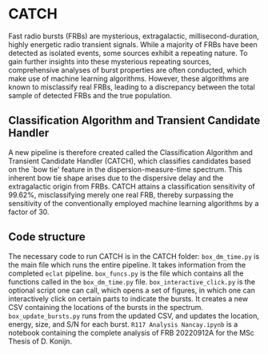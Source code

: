 # CATCH

Fast radio bursts (FRBs) are mysterious, extragalactic, millisecond-duration, highly energetic radio transient signals. While a majority of FRBs have been detected as isolated events, some sources exhibit a repeating nature. To gain further insights into these mysterious repeating sources, comprehensive analyses of burst properties are often conducted, which make use of machine learning algorithms. However, these algorithms are known to misclassify real FRBs, leading to a discrepancy between the total sample of detected FRBs and the true population. 

## Classification Algorithm and Transient Candidate Handler
A new pipeline is therefore created called the Classification Algorithm and Transient Candidate Handler (CATCH), which classifies candidates based on the `bow tie' feature in the dispersion-measure-time spectrum. This inherent bow tie shape arises due to the dispersive delay and the extragalactic origin from FRBs. CATCH attains a classification sensitivity of 99.62\%, misclassifying merely one real FRB, thereby surpassing the sensitivity of the conventionally employed machine learning algorithms by a factor of 30.

## Code structure
The necessary code to run CATCH is in the CATCH folder:
`box_dm_time.py` is the main file which runs the entire pipeline. It takes information from the completed `eclat` pipeline.
`box_funcs.py` is the file which contains all the functions called in the `box_dm_time.py` file. 
`box_interactive_click.py` is the optional script one can call, which opens a set of figures, in which one can interactively click on certain parts to indicate the bursts. It creates a new CSV containing the locations of the bursts in the spectrum. 
`box_update_bursts.py` runs from the updated CSV, and updates the location, energy, size, and S/N for each burst.
`R117 Analysis Nancay.ipynb` is a notebook containing the complete analysis of FRB 20220912A for the MSc Thesis of D. Konijn.
